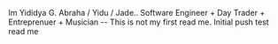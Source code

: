Im Yididya G. Abraha / Yidu / Jade.. Software Engineer + Day Trader + Entreprenuer + Musician -- This is not my first read me. Initial push test read me
